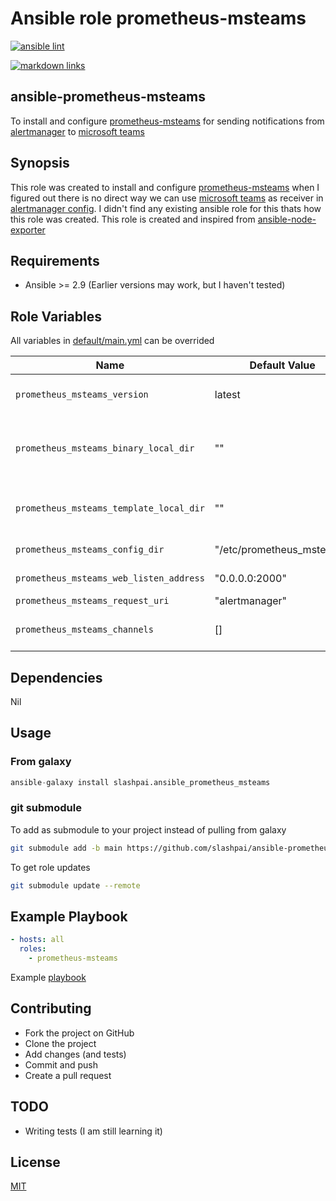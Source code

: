 # Ansible role prometheus-msteams

[![ansible lint](https://github.com/slashpai/ansible-prometheus-msteams/workflows/ansible%20lint/badge.svg)](https://github.com/slashpai/ansible-prometheus-msteams/actions?query=workflow%3Aansible-lint)

[![markdown links](https://github.com/slashpai/ansible-prometheus-msteams/workflows/md-links/badge.svg)](https://github.com/slashpai/ansible-prometheus-msteams/actions?query=workflow%3AMD-links)

## ansible-prometheus-msteams

To install and configure [prometheus-msteams](https://github.com/prometheus-msteams/prometheus-msteams) for sending notifications from [alertmanager](https://prometheus.io/docs/alerting/latest/alertmanager/) to [microsoft teams](https://www.microsoft.com/en-in/microsoft-365/microsoft-teams/group-chat-software)

## Synopsis

This role was created to install and configure [prometheus-msteams](https://github.com/prometheus-msteams/prometheus-msteams) when I figured out there is no direct way we can use [microsoft teams](https://www.microsoft.com/en-in/microsoft-365/microsoft-teams/group-chat-software) as receiver in [alertmanager config](https://prometheus.io/docs/alerting/latest/configuration/). I didn't find any existing ansible role for this thats how this role was created. This role is created and inspired from  [ansible-node-exporter](https://github.com/cloudalchemy/ansible-node-exporter)

## Requirements

* Ansible >= 2.9 (Earlier versions may work, but I haven't tested)

## Role Variables

All variables in [default/main.yml](defaults/main.yml) can be overrided

| Name           | Default Value | Description                        |
| -------------- | ------------- | -----------------------------------|
|`prometheus_msteams_version`| latest| prometheus-msteams version to install|
|`prometheus_msteams_binary_local_dir`| ""| To allow to use local packages from controller machine instead of github packages|
|`prometheus_msteams_template_local_dir`| ""| To allow to use local teams card template on controller machine than from github|
|`prometheus_msteams_config_dir`| "/etc/prometheus_msteams"| Location to store server configs |
|`prometheus_msteams_web_listen_address`| "0.0.0.0:2000"| prometheus_msteams listen addrress|
|`prometheus_msteams_request_uri`| "alertmanager" | teams-request-uri |
|`prometheus_msteams_channels`| [] | Channels to which alerts to send from alert manager|

## Dependencies

Nil

## Usage

### From galaxy

```python
ansible-galaxy install slashpai.ansible_prometheus_msteams
```

### git submodule

To add as submodule to your project instead of pulling from galaxy

```bash
git submodule add -b main https://github.com/slashpai/ansible-prometheus-msteams.git roles/prometheus-msteams
```

To get role updates

```bash
git submodule update --remote
```

## Example Playbook

```yaml
- hosts: all
  roles:
    - prometheus-msteams
```

Example [playbook](https://github.com/slashpai/ansible_playbooks/tree/main/msteams_ansible)

## Contributing

* Fork the project on GitHub
* Clone the project
* Add changes (and tests)
* Commit and push
* Create a pull request

## TODO

* Writing tests (I am still learning it)

## License

[MIT](LICENSE)
